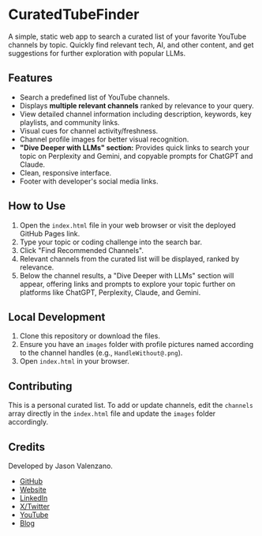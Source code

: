 # CuratedTubeFinder

A simple, static web app to search a curated list of your favorite YouTube channels by topic. Quickly find relevant tech, AI, and other content, and get suggestions for further exploration with popular LLMs.

## Features

* Search a predefined list of YouTube channels.
* Displays **multiple relevant channels** ranked by relevance to your query.
* View detailed channel information including description, keywords, key playlists, and community links.
* Visual cues for channel activity/freshness.
* Channel profile images for better visual recognition.
* **"Dive Deeper with LLMs" section:** Provides quick links to search your topic on Perplexity and Gemini, and copyable prompts for ChatGPT and Claude.
* Clean, responsive interface.
* Footer with developer's social media links.

## How to Use

1.  Open the `index.html` file in your web browser or visit the deployed GitHub Pages link.
2.  Type your topic or coding challenge into the search bar.
3.  Click "Find Recommended Channels".
4.  Relevant channels from the curated list will be displayed, ranked by relevance.
5.  Below the channel results, a "Dive Deeper with LLMs" section will appear, offering links and prompts to explore your topic further on platforms like ChatGPT, Perplexity, Claude, and Gemini.

## Local Development

1.  Clone this repository or download the files.
2.  Ensure you have an `images` folder with profile pictures named according to the channel handles (e.g., `HandleWithout@.png`).
3.  Open `index.html` in your browser.

## Contributing

This is a personal curated list. To add or update channels, edit the `channels` array directly in the `index.html` file and update the `images` folder accordingly.

## Credits

Developed by Jason Valenzano.
* [GitHub](https://github.com/jvalenzano)
* [Website](https://www.jasonvalenzano.com)
* [LinkedIn](https://www.linkedin.com/in/jasonvalenzano)
* [X/Twitter](https://x.com/JasonValenzano)
* [YouTube](https://www.youtube.com/channel/UCVzdfgf1G-o_DYkw05Wti-g)
* [Blog](https://medium.com/@jason.s.valenzano)

